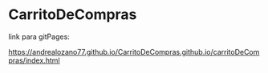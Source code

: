 # CarritoDeCompras

link para gitPages:

https://andrealozano77.github.io/CarritoDeCompras.github.io/carritoDeCompras/index.html
